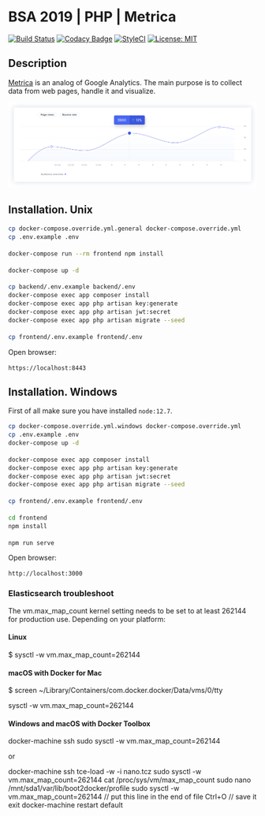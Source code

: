 # BSA 2019 | PHP | Metrica

[![Build Status](https://travis-ci.org/BinaryStudioAcademy/bsa-2019-metrica.svg?branch=master)](https://travis-ci.org/BinaryStudioAcademy/bsa-2019-metrica)
[![Codacy Badge](https://api.codacy.com/project/badge/Grade/863afc2d9c034b33ae2e0b49827e19fa)](https://www.codacy.com/app/lenchvolodymyr/bsa-2019-metrica?utm_source=github.com&amp;utm_medium=referral&amp;utm_content=BinaryStudioAcademy/bsa-2019-metrica&amp;utm_campaign=Badge_Grade)
[![StyleCI](https://github.styleci.io/repos/199579591/shield?branch=develop)](https://github.styleci.io/repos/199579591)
[![License: MIT](https://img.shields.io/badge/License-MIT-success.svg)](LICENSE)

## Description

[Metrica](https://metrica.fun) is an analog of Google Analytics. The main purpose is to collect data from web pages, handle it and visualize.

[![Metrica](Metrica.svg)](https://metrica.fun)

## Installation. Unix

```bash
cp docker-compose.override.yml.general docker-compose.override.yml
cp .env.example .env

docker-compose run --rm frontend npm install

docker-compose up -d

cp backend/.env.example backend/.env
docker-compose exec app composer install
docker-compose exec app php artisan key:generate
docker-compose exec app php artisan jwt:secret
docker-compose exec app php artisan migrate --seed

cp frontend/.env.example frontend/.env
```

Open browser:

`https://localhost:8443`

## Installation. Windows

First of all make sure you have installed `node:12.7`. 

```bash
cp docker-compose.override.yml.windows docker-compose.override.yml
cp .env.example .env
docker-compose up -d

docker-compose exec app composer install
docker-compose exec app php artisan key:generate
docker-compose exec app php artisan jwt:secret
docker-compose exec app php artisan migrate --seed

cp frontend/.env.example frontend/.env

cd frontend
npm install

npm run serve
```

Open browser:

`http://localhost:3000`

### Elasticsearch troubleshoot

The vm.max_map_count kernel setting needs to be set to at least 262144 for production use. Depending on your platform:

#### Linux

$ sysctl -w vm.max_map_count=262144

#### macOS with Docker for Mac

$ screen ~/Library/Containers/com.docker.docker/Data/vms/0/tty

sysctl -w vm.max_map_count=262144

#### Windows and macOS with Docker Toolbox

docker-machine ssh
sudo sysctl -w vm.max_map_count=262144

or

docker-machine ssh
tce-load -w -i nano.tcz
sudo sysctl -w vm.max_map_count=262144
cat /proc/sys/vm/max_map_count
sudo nano /mnt/sda1/var/lib/boot2docker/profile
sudo sysctl -w vm.max_map_count=262144 // put this line in the end of file
Ctrl+O // save it
exit
docker-machine restart default
